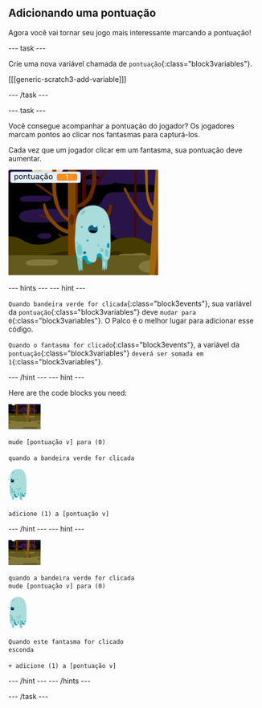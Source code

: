## Adicionando uma pontuação

Agora você vai tornar seu jogo mais interessante marcando a pontuação!

\--- task \---

Crie uma nova variável chamada de `pontuação`{:class="block3variables"}.

[[[generic-scratch3-add-variable]]]

\--- /task \---

\--- task \---

Você consegue acompanhar a pontuação do jogador? Os jogadores marcam pontos ao clicar nos fantasmas para capturá-los.

Cada vez que um jogador clicar em um fantasma, sua pontuação deve aumentar.

![Aumentando a pontuação](images/ghost-score-test.png)

\--- hints \--- \--- hint \---

`Quando bandeira verde for clicada`{:class="block3events"}, sua variável da `pontuação`{:class="block3variables"} deve `mudar para 0`{:class="block3variables"}. O Palco é o melhor lugar para adicionar esse código.

`Quando o fantasma for clicado`{:class="block3events"}, a variável da `pontuação`{:class="block3variables"} `deverá ser somada em 1`{:class="block3variables"}.

\--- /hint \--- \--- hint \---

Here are the code blocks you need:

![backdrop icon](images/ghost-backdrop.png)

```blocks3
mude [pontuação v] para (0)

quando a bandeira verde for clicada
```

![ghost-sprite](images/ghost-sprite.png)

```blocks3
adicione (1) a [pontuação v]
```

\--- /hint \--- \--- hint \---

![backdrop icon](images/ghost-backdrop.png)

```blocks3
quando a bandeira verde for clicada
mude [pontuação v] para (0)
```

![ghost-sprite](images/ghost-sprite.png)

```blocks3
Quando este fantasma for clicado
esconda

+ adicione (1) a [pontuação v]
```

\--- /hint \--- \--- /hints \---

\--- /task \---